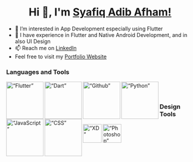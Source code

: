<h1 align="center"> Hi 👋, I'm <a href="https://syafiqadibafham.netlify.app/">Syafiq Adib Afham!</a></h1>

- 👀 I’m interested in App Development especially using Flutter
- 🧠 I have experience in Flutter and Native Android Development, and in also UI Design
- 📫 Reach me on [LinkedIn](https://www.linkedin.com/in/muhammad-syafiq-adib-muhammad-saufi-13305b211/)
- Feel free to visit my [Portfolio Website](https://syafiqadibafham.netlify.app/)

### Languages and Tools
<img align="left" alt=“Flutter” width="100px" src="https://www.vectorlogo.zone/logos/flutterio/flutterio-ar21.svg" />
<img align="left" alt=“Dart” width="100px" src="https://www.vectorlogo.zone/logos/dartlang/dartlang-ar21.svg" />
<img align="left" alt=“Github” width="100px" src="https://www.vectorlogo.zone/logos/visualstudio_code/visualstudio_code-ar21.svg" />
<img align="left" alt=“Python” width="100px" src="https://www.vectorlogo.zone/logos/python/python-ar21.svg" />
<img align="left" alt=“JavaScript” width="100px" src="https://www.vectorlogo.zone/logos/javascript/javascript-horizontal.svg" />
<img align="left" alt=“CSS” width="100px" src="https://www.vectorlogo.zone/logos/w3_css/w3_css-ar21.svg" />

<br>
</br>

### Design Tools
<img align="left" alt=“XD” width="50px" src="https://raw.githubusercontent.com/detain/svg-logos/master/svg/adobe-xd.svg" />
<img align="left" alt=“Photoshop” width="50px" src="https://raw.githubusercontent.com/detain/svg-logos/master/svg/photoshop-cc.svg" />

<!---
syafiqadibafham/syafiqadibafham is a ✨ special ✨ repository because its `README.md` (this file) appears on your GitHub profile.
You can click the Preview link to take a look at your changes.
--->
